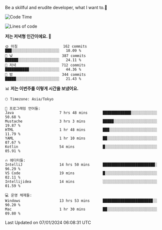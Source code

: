 Be a skillful and erudite developer, what I want to.👶

<!--START_SECTION:waka-->
![Code Time](http://img.shields.io/badge/Code%20Time-407%20hrs%2031%20mins-blue)

![Lines of code](https://img.shields.io/badge/%EC%A0%80%EB%8A%94%20%EC%97%AC%ED%83%9C%EA%B9%8C%EC%A7%80%20-755.0%20thousand%20%EC%A4%84%EC%9D%98%20%EC%BD%94%EB%93%9C%EB%A5%BC%20%EC%9E%91%EC%84%B1%ED%96%88%EC%96%B4%EC%9A%94.-blue)

**저는 저녁형 인간이에요. 🦉** 

```text
🌞 아침                     162 commits         ███░░░░░░░░░░░░░░░░░░░░░░   10.09 % 
🌆 낮　                     387 commits         ██████░░░░░░░░░░░░░░░░░░░   24.11 % 
🌃 저녁                     712 commits         ███████████░░░░░░░░░░░░░░   44.36 % 
🌙 밤　                     344 commits         █████░░░░░░░░░░░░░░░░░░░░   21.43 % 
```


📊 **저는 이번주를 이렇게 시간을 보냈어요.** 

```text
🕑︎ Timezone: Asia/Tokyo

💬 프로그래밍 언어들: 
Java                     7 hrs 48 mins       █████████████░░░░░░░░░░░░   50.68 % 
Mustache                 3 hrs 3 mins        █████░░░░░░░░░░░░░░░░░░░░   19.87 % 
HTML                     1 hr 48 mins        ███░░░░░░░░░░░░░░░░░░░░░░   11.79 % 
YAML                     1 hr 10 mins        ██░░░░░░░░░░░░░░░░░░░░░░░   07.67 % 
Kotlin                   54 mins             █░░░░░░░░░░░░░░░░░░░░░░░░   05.91 % 

🔥 에디터들: 
IntelliJ                 14 hrs 50 mins      ████████████████████████░   96.29 % 
VS Code                  19 mins             █░░░░░░░░░░░░░░░░░░░░░░░░   02.11 % 
Intellijidea             14 mins             ░░░░░░░░░░░░░░░░░░░░░░░░░   01.59 % 

💻 운영 체제들: 
Windows                  13 hrs 53 mins      ███████████████████████░░   90.20 % 
Mac                      1 hr 30 mins        ██░░░░░░░░░░░░░░░░░░░░░░░   09.80 % 
```


 Last Updated on 07/01/2024 06:08:31 UTC
<!--END_SECTION:waka-->
